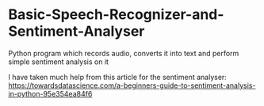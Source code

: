 # Basic-Speech-Recognizer-and-Sentiment-Analyser
Python program which records audio, converts it into text and perform simple sentiment analysis on it


I have taken much help from this article for the sentiment analyser:
https://towardsdatascience.com/a-beginners-guide-to-sentiment-analysis-in-python-95e354ea84f6
